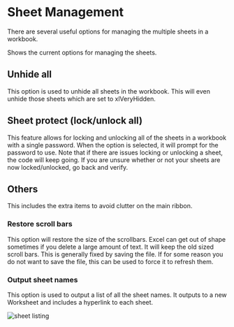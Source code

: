 # Sheet Management

There are several useful options for managing the multiple sheets in a workbook.

Shows the current options for managing the sheets.

## Unhide all

This option is used to unhide all sheets in the workbook. This will even unhide those sheets which are set to xlVeryHidden.

## Sheet protect (lock/unlock all)

This feature allows for locking and unlocking all of the sheets in a workbook with a single password. When the option is selected, it will prompt for the password to use. Note that if there are issues locking or unlocking a sheet, the code will keep going. If you are unsure whether or not your sheets are now locked/unlocked, go back and verify.

## Others

This includes the extra items to avoid clutter on the main ribbon.

### Restore scroll bars

This option will restore the size of the scrollbars. Excel can get out of shape sometimes if you delete a large amount of text. It will keep the old sized scroll bars. This is generally fixed by saving the file. If for some reason you do not want to save the file, this can be used to force it to refresh them.

### Output sheet names

This option is used to output a list of all the sheet names. It outputs to a new Worksheet and includes a hyperlink to each sheet.

![sheet listing](/img/sheet-mgmt/output-sheet-names.png)
